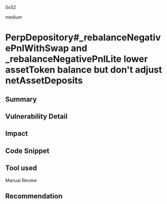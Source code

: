 0x52

medium

# PerpDepository#_rebalanceNegativePnlWithSwap and _rebalanceNegativePnlLite lower assetToken balance but don't adjust netAssetDeposits

## Summary

## Vulnerability Detail

## Impact

## Code Snippet

## Tool used

Manual Review

## Recommendation
